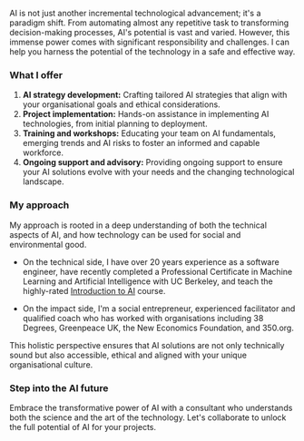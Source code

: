 AI is not just another incremental technological advancement; it's a paradigm shift. From automating almost any repetitive task to transforming decision-making processes, AI's potential is vast and varied. However, this immense power comes with significant responsibility and challenges. I can help you harness the potential of the technology in a safe and effective way.

### What I offer

1. <strong class="text-white">AI strategy development:</strong> Crafting tailored AI strategies that align with your organisational goals and ethical considerations.
2. <strong class="text-white">Project implementation:</strong> Hands-on assistance in implementing AI technologies, from initial planning to deployment.
3. <strong class="text-white">Training and workshops:</strong> Educating your team on AI fundamentals, emerging trends and AI risks to foster an informed and capable workforce.
4. <strong class="text-white">Ongoing support and advisory:</strong> Providing ongoing support to ensure your AI solutions evolve with your needs and the changing technological landscape.

### My approach

My approach is rooted in a deep understanding of both the technical aspects of AI, and how technology can be used for social and environmental good.

* On the technical side, I have over 20 years experience as a software engineer, have recently completed a Professional Certificate in Machine Learning and Artificial Intelligence with UC Berkeley, and teach the highly-rated [Introduction to AI](https://docs.google.com/document/d/1KbfsWdPW0ZjPgvvqfU1ULVtdLOw88SdFRAKr03hul_w/edit?tab=t.0) course.

* On the impact side, I'm a social entrepreneur, experienced facilitator and qualified coach who has worked with organisations including 38 Degrees, Greenpeace UK, the New Economics Foundation, and 350.org.

This holistic perspective ensures that AI solutions are not only technically sound but also accessible, ethical and aligned with your unique organisational culture.

### Step into the AI future

Embrace the transformative power of AI with a consultant who understands both the science and the art of the technology. Let's collaborate to unlock the full potential of AI for your projects.


